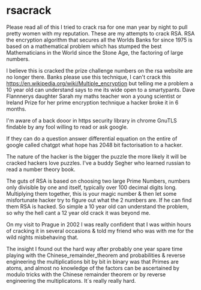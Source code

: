 # rsacrack
Please read all of this I tried to crack rsa for one man year by night to pull pretty women with my reputation.
These are my attempts to crack RSA.
RSA the encryption algorithm that secures all the Worlds Banks for since 1975 is based on a mathematical
problem which has stumped the best Mathematicians in the World since the Stone Age, the factoring of 
large numbers.

I believe this is cracked the prize challenge numbers on the rsa website are no longer there.
Banks please use this technique, I can't crack this https://en.wikipedia.org/wiki/Multiple_encryption but telling me 
a problem a 10 year old can understand says to me its wide open to a smartypants.
Dave Flannnerys daughter Sarah my maths teacher won a young scientist or Ireland Prize for her prime encryption technique
a hacker broke it in 6 months.

I'm aware of a back dooor in https security library in chrome GnuTLS findable by any fool willing to read or ask google.

If they can do a question answer differential equation on the entire of google called chatgpt what hope has 2048 bit
factorisation to a hacker.

The nature of the hacker is the bigger the puzzle the more likely it will be cracked hackers love puzzles.
I've a buddy Segher who learned russian to read a number theory book.


The guts of RSA is based on choosing two large Prime Numbers, numbers only divisible by one and itself,
typically over 100 decimal digits long. Multiplying them together, this is your magic number & then let 
some misfortunate hacker try to figure out what the 2 numbers are. If he can find them RSA is hacked. 
So simple a 10 year old can understand the problem, so why the hell cant a 12 year old crack it was beyond me.

On my visit to Prague in 2002 I was really confident that I was within hours of cracking it in several occasions 
& told my friend who was with me for the wild nights misbehaving that.

The insight I found out the hard way after probably one year spare time playing with the Chinese_remainder_theorem and
probabilities & reverse engineering the multiplications bit by bit in binary was that Primes are atoms,
and almost no knowledge of the factors can be ascertained by modulo tricks with the Chinese remainder theorem or by reverse engineering the multiplicatons. It´s really really hard.

